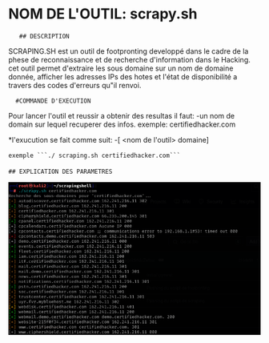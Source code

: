 


# NOM DE L'OUTIL: scrapy.sh

       ## DESCRIPTION

SCRAPING.SH est un outil de footpronting developpé dans le cadre de la phese de reconnaissance et de recherche d'information dans le Hacking.
cet outil permet d'extraire les sous domaine sur un nom de domaine donnée, afficher les adresses IPs des hotes et l'état de disponibilité a travers
des codes d'erreurs qu"il renvoi.

    
      #COMMANDE D'EXECUTION


Pour lancer l'outil et reussir a obtenir des resultas il faut:
    -un nom de domain sur lequel recuperer des infos.
    exemple: certifiedhacker.com

*l'exucution se fait comme suit:
    -[ <nom de l'outil> domaine]

    exemple ```./ scraping.sh certifiedhacker.com```

    ## EXPLICATION DES PARAMETRES

![capture](https://github.com/Hegeldirkk/scrapingshell/blob/lisezmoi-BlackGr/lisez-moi/exemple_scrapy.png )


